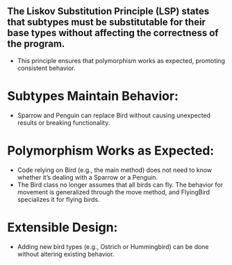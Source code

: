 ## The Liskov Substitution Principle (LSP) states that subtypes must be substitutable for their base types without affecting the correctness of the program.
- This principle ensures that polymorphism works as expected, promoting consistent behavior.

# Subtypes Maintain Behavior:
- Sparrow and Penguin can replace Bird without causing unexpected results or breaking functionality.

# Polymorphism Works as Expected:
- Code relying on Bird (e.g., the main method) does not need to know whether it’s dealing with a Sparrow or a Penguin.
- The Bird class no longer assumes that all birds can fly. The behavior for movement is generalized through the move method, and FlyingBird specializes it for flying birds.

# Extensible Design:
- Adding new bird types (e.g., Ostrich or Hummingbird) can be done without altering existing behavior.